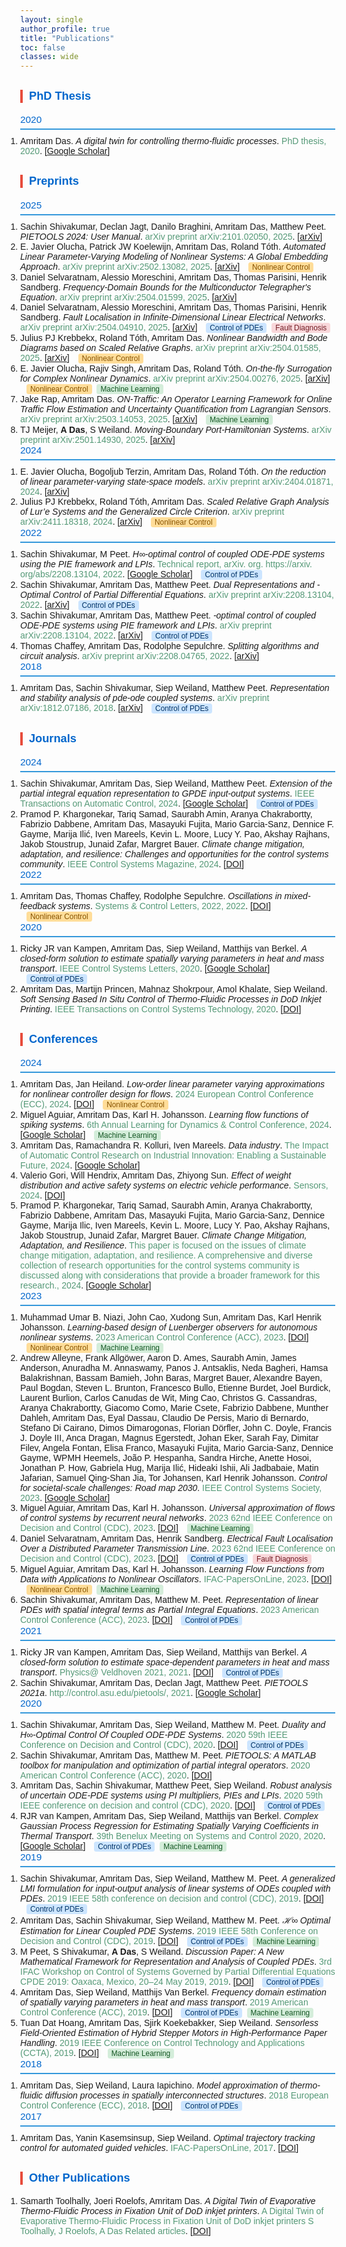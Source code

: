 ```yaml
---
layout: single
author_profile: true
title: "Publications"
toc: false
classes: wide
---
```


<html>
<head>
  <meta charset="UTF-8">
  <title>Amritam Das - Publication List</title>
  <style>
    body { font-family: Arial, sans-serif; margin: 0; }
    h2 { 
        margin-top: 0; 
        font-size: 1.1em; 
        font-weight: normal; 
        color: #0066cc;  /* Light blue */
        border-bottom: 2px solid #3498db;  /* Bright blue */
        padding-bottom: 5px;
        margin-bottom: 10px;
    }
    h3 { 
        margin-top: 30px; 
        color: #0066cc;  /* Light blue */
        font-size: 1.3em; 
        font-weight: 600;
        border-left: 4px solid #e74c3c;  /* Bright red */
        padding-left: 10px;
    }
    .author-highlight { font-weight: bold; }
    .title-italic { font-style: italic; }
    .venue { color: #597; }  /* Original color */
    .pub-link { color: #1A0DAB; text-decoration: none; }
    .theme-tags { margin-left: 10px; }
    .tag {
      display: inline-block;
      background: #e8eaea;
      color: #356;
      border-radius: 0.3em;
      font-size: 0.85em;
      padding: 1px 6px;
      margin-right: 4px;
      font-family: Arial, sans-serif;
    }
    .tag.nonlinear { background: #FFDD99; color: #875300; }
    .tag.pde { background: #CCE5FF; color: #003366; }
    .tag.ml { background: #D4EDDA; color: #155724; }
    .tag.fault { background: #F8D7DA; color: #721c24; }
    ol { margin: 0; padding: 0; }
    li { margin: 0; padding: 0; }
  </style>
</head>
<body>
<h3>PhD Thesis</h3>
<h2>2020</h2>
<ol><li>Amritam Das. <span class="title-italic">A digital twin for controlling thermo-fluidic processes</span>. <span class="venue">PhD thesis, 2020</span>. [<a href="https://scholar.google.com/citations?view_op=view_citation&hl=en&user=dZ1NkwoAAAAJ&citation_for_view=dZ1NkwoAAAAJ:Wp0gIr-vW9MC">Google Scholar</a>] </li></ol>
<h3>Preprints</h3>
<h2>2025</h2>
<ol><li>Sachin Shivakumar, Declan Jagt, Danilo Braghini, Amritam Das, Matthew Peet. <span class="title-italic">PIETOOLS 2024: User Manual</span>. <span class="venue">arXiv preprint arXiv:2101.02050, 2025</span>. [<a href="https://arxiv.org/abs/2101.02050">arXiv</a>] </li><li>E. Javier Olucha, Patrick JW Koelewijn, Amritam Das, Roland Tóth. <span class="title-italic">Automated Linear Parameter-Varying Modeling of Nonlinear Systems: A Global Embedding Approach</span>. <span class="venue">arXiv preprint arXiv:2502.13082, 2025</span>. [<a href="https://arxiv.org/abs/2502.13082">arXiv</a>] <span class="theme-tags"><span class="tag nonlinear">Nonlinear Control</span></span></li><li>Daniel Selvaratnam, Alessio Moreschini, Amritam Das, Thomas Parisini, Henrik Sandberg. <span class="title-italic">Frequency-Domain Bounds for the Multiconductor Telegrapher's Equation</span>. <span class="venue">arXiv preprint arXiv:2504.01599, 2025</span>. [<a href="https://arxiv.org/abs/2504.01599">arXiv</a>] </li><li>Daniel Selvaratnam, Alessio Moreschini, Amritam Das, Thomas Parisini, Henrik Sandberg. <span class="title-italic">Fault Localisation in Infinite-Dimensional Linear Electrical Networks</span>. <span class="venue">arXiv preprint arXiv:2504.04910, 2025</span>. [<a href="https://arxiv.org/abs/2504.04910">arXiv</a>] <span class="theme-tags"><span class="tag pde">Control of PDEs</span> <span class="tag fault">Fault Diagnosis</span></span></li><li>Julius PJ Krebbekx, Roland Tóth, Amritam Das. <span class="title-italic">Nonlinear Bandwidth and Bode Diagrams based on Scaled Relative Graphs</span>. <span class="venue">arXiv preprint arXiv:2504.01585, 2025</span>. [<a href="https://arxiv.org/abs/2504.01585">arXiv</a>] <span class="theme-tags"><span class="tag nonlinear">Nonlinear Control</span></span></li><li>E. Javier Olucha, Rajiv Singh, Amritam Das, Roland Tóth. <span class="title-italic">On-the-fly Surrogation for Complex Nonlinear Dynamics</span>. <span class="venue">arXiv preprint arXiv:2504.00276, 2025</span>. [<a href="https://arxiv.org/abs/2504.00276">arXiv</a>] <span class="theme-tags"><span class="tag nonlinear">Nonlinear Control</span> <span class="tag ml">Machine Learning</span></span></li><li>Jake Rap, Amritam Das. <span class="title-italic">ON-Traffic: An Operator Learning Framework for Online Traffic Flow Estimation and Uncertainty Quantification from Lagrangian Sensors</span>. <span class="venue">arXiv preprint arXiv:2503.14053, 2025</span>. [<a href="https://arxiv.org/abs/2503.14053">arXiv</a>] <span class="theme-tags"><span class="tag ml">Machine Learning</span></span></li><li>TJ Meijer, <span class="author-highlight">A Das</span>, S Weiland. <span class="title-italic">Moving-Boundary Port-Hamiltonian Systems</span>. <span class="venue">arXiv preprint arXiv:2501.14930, 2025</span>. [<a href="https://arxiv.org/abs/2501.14930">arXiv</a>] </li></ol>
<h2>2024</h2>
<ol><li>E. Javier Olucha, Bogoljub Terzin, Amritam Das, Roland Tóth. <span class="title-italic">On the reduction of linear parameter-varying state-space models</span>. <span class="venue">arXiv preprint arXiv:2404.01871, 2024</span>. [<a href="https://arxiv.org/abs/2404.01871">arXiv</a>] </li><li>Julius PJ Krebbekx, Roland Tóth, Amritam Das. <span class="title-italic">Scaled Relative Graph Analysis of Lur’e Systems and the Generalized Circle Criterion</span>. <span class="venue">arXiv preprint arXiv:2411.18318, 2024</span>. [<a href="https://arxiv.org/abs/2411.18318">arXiv</a>] <span class="theme-tags"><span class="tag nonlinear">Nonlinear Control</span></span></li></ol>
<h2>2022</h2>
<ol><li>Sachin Shivakumar, M Peet. <span class="title-italic">H∞-optimal control of coupled ODE-PDE systems using the PIE framework and LPIs</span>. <span class="venue">Technical report, arXiv. org. https://arxiv. org/abs/2208.13104, 2022</span>. [<a href="https://scholar.google.com/citations?view_op=view_citation&hl=en&user=dZ1NkwoAAAAJ&cstart=20&pagesize=80&citation_for_view=dZ1NkwoAAAAJ:isC4tDSrTZIC">Google Scholar</a>] <span class="theme-tags"><span class="tag pde">Control of PDEs</span></span></li><li>Sachin Shivakumar, Amritam Das, Matthew Peet. <span class="title-italic">Dual Representations and -Optimal Control of Partial Differential Equations</span>. <span class="venue">arXiv preprint arXiv:2208.13104, 2022</span>. [<a href="https://arxiv.org/abs/2208.13104">arXiv</a>] <span class="theme-tags"><span class="tag pde">Control of PDEs</span></span></li><li>Sachin Shivakumar, Amritam Das, Matthew Peet. <span class="title-italic">-optimal control of coupled ODE-PDE systems using PIE framework and LPIs</span>. <span class="venue">arXiv preprint arXiv:2208.13104, 2022</span>. [<a href="https://arxiv.org/abs/2208.13104">arXiv</a>] <span class="theme-tags"><span class="tag pde">Control of PDEs</span></span></li><li>Thomas Chaffey, Amritam Das, Rodolphe Sepulchre. <span class="title-italic">Splitting algorithms and circuit analysis</span>. <span class="venue">arXiv preprint arXiv:2208.04765, 2022</span>. [<a href="https://arxiv.org/abs/2208.04765">arXiv</a>] </li></ol>
<h2>2018</h2>
<ol><li>Amritam Das, Sachin Shivakumar, Siep Weiland, Matthew Peet. <span class="title-italic">Representation and stability analysis of pde-ode coupled systems</span>. <span class="venue">arXiv preprint arXiv:1812.07186, 2018</span>. [<a href="https://arxiv.org/abs/1812.07186">arXiv</a>] <span class="theme-tags"><span class="tag pde">Control of PDEs</span></span></li></ol>
<h3>Journals</h3>
<h2>2024</h2>
<ol><li>Sachin Shivakumar, Amritam Das, Siep Weiland, Matthew Peet. <span class="title-italic">Extension of the partial integral equation representation to GPDE input-output systems</span>. <span class="venue">IEEE Transactions on Automatic Control, 2024</span>. [<a href="https://scholar.google.com/citations?view_op=view_citation&hl=en&user=dZ1NkwoAAAAJ&citation_for_view=dZ1NkwoAAAAJ:M3ejUd6NZC8C">Google Scholar</a>] <span class="theme-tags"><span class="tag pde">Control of PDEs</span></span></li><li>Pramod P. Khargonekar, Tariq Samad, Saurabh Amin, Aranya Chakrabortty, Fabrizio Dabbene, Amritam Das, Masayuki Fujita, Mario Garcia-Sanz, Dennice F. Gayme, Marija Ilić, Iven Mareels, Kevin L. Moore, Lucy Y. Pao, Akshay Rajhans, Jakob Stoustrup, Junaid Zafar, Margret Bauer. <span class="title-italic">Climate change mitigation, adaptation, and resilience: Challenges and opportunities for the control systems community</span>. <span class="venue">IEEE Control Systems Magazine, 2024</span>. [<a href="https://doi.org/10.1109/mcs.2024.3382377">DOI</a>] </li></ol>
<h2>2022</h2>
<ol><li>Amritam Das, Thomas Chaffey, Rodolphe Sepulchre. <span class="title-italic">Oscillations in mixed-feedback systems</span>. <span class="venue">Systems & Control Letters, 2022, 2022</span>. [<a href="https://doi.org/10.1016/j.sysconle.2022.105289">DOI</a>] <span class="theme-tags"><span class="tag nonlinear">Nonlinear Control</span></span></li></ol>
<h2>2020</h2>
<ol><li>Ricky JR van Kampen, Amritam Das, Siep Weiland, Matthijs van Berkel. <span class="title-italic">A closed-form solution to estimate spatially varying parameters in heat and mass transport</span>. <span class="venue">IEEE Control Systems Letters, 2020</span>. [<a href="https://scholar.google.com/citations?view_op=view_citation&hl=en&user=dZ1NkwoAAAAJ&citation_for_view=dZ1NkwoAAAAJ:8k81kl-MbHgC">Google Scholar</a>] <span class="theme-tags"><span class="tag pde">Control of PDEs</span></span></li><li>Amritam Das, Martijn Princen, Mahnaz Shokrpour, Amol Khalate, Siep Weiland. <span class="title-italic">Soft Sensing Based In Situ Control of Thermo-Fluidic Processes in DoD Inkjet Printing</span>. <span class="venue">IEEE Transactions on Control Systems Technology, 2020</span>. [<a href="https://doi.org/10.20944/preprints202003.0355.v1">DOI</a>] </li></ol>
<h3>Conferences</h3>
<h2>2024</h2>
<ol><li>Amritam Das, Jan Heiland. <span class="title-italic">Low-order linear parameter varying approximations for nonlinear controller design for flows</span>. <span class="venue">2024 European Control Conference (ECC), 2024</span>. [<a href="https://doi.org/10.23919/ecc64448.2024.10591292">DOI</a>] <span class="theme-tags"><span class="tag nonlinear">Nonlinear Control</span></span></li><li>Miguel Aguiar, Amritam Das, Karl H. Johansson. <span class="title-italic">Learning flow functions of spiking systems</span>. <span class="venue">6th Annual Learning for Dynamics & Control Conference, 2024</span>. [<a href="https://scholar.google.com/citations?view_op=view_citation&hl=en&user=dZ1NkwoAAAAJ&cstart=20&pagesize=80&citation_for_view=dZ1NkwoAAAAJ:4JMBOYKVnBMC">Google Scholar</a>] <span class="theme-tags"><span class="tag ml">Machine Learning</span></span></li><li>Amritam Das, Ramachandra R. Kolluri, Iven Mareels. <span class="title-italic">Data industry</span>. <span class="venue">The Impact of Automatic Control Research on Industrial Innovation: Enabling a Sustainable Future, 2024</span>. [<a href="https://scholar.google.com/citations?view_op=view_citation&hl=en&user=dZ1NkwoAAAAJ&cstart=20&pagesize=80&citation_for_view=dZ1NkwoAAAAJ:RHpTSmoSYBkC">Google Scholar</a>] </li><li>Valerio Gori, Will Hendrix, Amritam Das, Zhiyong Sun. <span class="title-italic">Effect of weight distribution and active safety systems on electric vehicle performance</span>. <span class="venue">Sensors, 2024</span>. [<a href="https://doi.org/10.3390/s24113557">DOI</a>] </li><li>Pramod P. Khargonekar, Tariq Samad, Saurabh Amin, Aranya Chakrabortty, Fabrizio Dabbene, Amritam Das, Masayuki Fujita, Mario Garcia-Sanz, Dennice Gayme, Marija Ilic, Iven Mareels, Kevin L. Moore, Lucy Y. Pao, Akshay Rajhans, Jakob Stoustrup, Junaid Zafar, Margret Bauer. <span class="title-italic">Climate Change Mitigation, Adaptation, and Resilience</span>. <span class="venue">This paper is focused on the issues of climate change mitigation, adaptation, and resilience. A comprehensive and diverse collection of research opportunities for the control systems community is discussed along with considerations that provide a broader framework for this research., 2024</span>. [<a href="https://scholar.google.com/citations?view_op=view_citation&hl=en&user=dZ1NkwoAAAAJ&cstart=20&pagesize=80&citation_for_view=dZ1NkwoAAAAJ:hMod-77fHWUC">Google Scholar</a>] </li></ol>
<h2>2023</h2>
<ol><li>Muhammad Umar B. Niazi, John Cao, Xudong Sun, Amritam Das, Karl Henrik Johansson. <span class="title-italic">Learning-based design of Luenberger observers for autonomous nonlinear systems</span>. <span class="venue">2023 American Control Conference (ACC), 2023</span>. [<a href="https://doi.org/10.23919/acc55779.2023.10156294">DOI</a>] <span class="theme-tags"><span class="tag nonlinear">Nonlinear Control</span> <span class="tag ml">Machine Learning</span></span></li><li>Andrew Alleyne, Frank Allgöwer, Aaron D. Ames, Saurabh Amin, James Anderson, Anuradha M. Annaswamy, Panos J. Antsaklis, Neda Bagheri, Hamsa Balakrishnan, Bassam Bamieh, John Baras, Margret Bauer, Alexandre Bayen, Paul Bogdan, Steven L. Brunton, Francesco Bullo, Etienne Burdet, Joel Burdick, Laurent Burlion, Carlos Canudas de Wit, Ming Cao, Christos G. Cassandras, Aranya Chakrabortty, Giacomo Como, Marie Csete, Fabrizio Dabbene, Munther Dahleh, Amritam Das, Eyal Dassau, Claudio De Persis, Mario di Bernardo, Stefano Di Cairano, Dimos Dimarogonas, Florian Dörfler, John C. Doyle, Francis J. Doyle III, Anca Dragan, Magnus Egerstedt, Johan Eker, Sarah Fay, Dimitar Filev, Angela Fontan, Elisa Franco, Masayuki Fujita, Mario Garcia-Sanz, Dennice Gayme, WPMH Heemels, João P. Hespanha, Sandra Hirche, Anette Hosoi, Jonathan P. How, Gabriela Hug, Marija Ilić, Hideaki Ishii, Ali Jadbabaie, Matin Jafarian, Samuel Qing-Shan Jia, Tor Johansen, Karl Henrik Johansson. <span class="title-italic">Control for societal-scale challenges: Road map 2030</span>. <span class="venue">IEEE Control Systems Society, 2023</span>. [<a href="https://scholar.google.com/citations?view_op=view_citation&hl=en&user=dZ1NkwoAAAAJ&citation_for_view=dZ1NkwoAAAAJ:k_IJM867U9cC">Google Scholar</a>] </li><li>Miguel Aguiar, Amritam Das, Karl H. Johansson. <span class="title-italic">Universal approximation of flows of control systems by recurrent neural networks</span>. <span class="venue">2023 62nd IEEE Conference on Decision and Control (CDC), 2023</span>. [<a href="https://doi.org/10.1109/cdc49753.2023.10383457">DOI</a>] <span class="theme-tags"><span class="tag ml">Machine Learning</span></span></li><li>Daniel Selvaratnam, Amritam Das, Henrik Sandberg. <span class="title-italic">Electrical Fault Localisation Over a Distributed Parameter Transmission Line</span>. <span class="venue">2023 62nd IEEE Conference on Decision and Control (CDC), 2023</span>. [<a href="https://doi.org/10.1109/cdc49753.2023.10383452">DOI</a>] <span class="theme-tags"><span class="tag pde">Control of PDEs</span> <span class="tag fault">Fault Diagnosis</span></span></li><li>Miguel Aguiar, Amritam Das, Karl H. Johansson. <span class="title-italic">Learning Flow Functions from Data with Applications to Nonlinear Oscillators</span>. <span class="venue">IFAC-PapersOnLine, 2023</span>. [<a href="https://doi.org/10.1016/j.ifacol.2023.10.1738">DOI</a>] <span class="theme-tags"><span class="tag nonlinear">Nonlinear Control</span> <span class="tag ml">Machine Learning</span></span></li><li>Sachin Shivakumar, Amritam Das, Matthew M. Peet. <span class="title-italic">Representation of linear PDEs with spatial integral terms as Partial Integral Equations</span>. <span class="venue">2023 American Control Conference (ACC), 2023</span>. [<a href="https://doi.org/10.23919/acc55779.2023.10156465">DOI</a>] <span class="theme-tags"><span class="tag pde">Control of PDEs</span></span></li></ol>
<h2>2021</h2>
<ol><li>Ricky JR van Kampen, Amritam Das, Siep Weiland, Matthijs van Berkel. <span class="title-italic">A closed-form solution to estimate space-dependent parameters in heat and mass transport</span>. <span class="venue">Physics@ Veldhoven 2021, 2021</span>. [<a href="https://doi.org/10.23919/acc50511.2021.9482757">DOI</a>] <span class="theme-tags"><span class="tag pde">Control of PDEs</span></span></li><li>Sachin Shivakumar, Amritam Das, Declan Jagt, Matthew Peet. <span class="title-italic">PIETOOLS 2021a</span>. <span class="venue">http://control.asu.edu/pietools/, 2021</span>. [<a href="https://scholar.google.com/citations?view_op=view_citation&hl=en&user=dZ1NkwoAAAAJ&cstart=20&pagesize=80&citation_for_view=dZ1NkwoAAAAJ:YOwf2qJgpHMC">Google Scholar</a>] </li></ol>
<h2>2020</h2>
<ol><li>Sachin Shivakumar, Amritam Das, Siep Weiland, Matthew M. Peet. <span class="title-italic">Duality and H∞-Optimal Control Of Coupled ODE-PDE Systems</span>. <span class="venue">2020 59th IEEE Conference on Decision and Control (CDC), 2020</span>. [<a href="https://doi.org/10.1109/cdc42340.2020.9303989">DOI</a>] <span class="theme-tags"><span class="tag pde">Control of PDEs</span></span></li><li>Sachin Shivakumar, Amritam Das, Matthew M. Peet. <span class="title-italic">PIETOOLS: A MATLAB toolbox for manipulation and optimization of partial integral operators</span>. <span class="venue">2020 American Control Conference (ACC), 2020</span>. [<a href="https://doi.org/10.23919/acc45564.2020.9147712">DOI</a>] </li><li>Amritam Das, Sachin Shivakumar, Matthew Peet, Siep Weiland. <span class="title-italic">Robust analysis of uncertain ODE-PDE systems using PI multipliers, PIEs and LPIs</span>. <span class="venue">2020 59th IEEE conference on decision and control (CDC), 2020</span>. [<a href="https://doi.org/10.1109/cdc42340.2020.9303892">DOI</a>] <span class="theme-tags"><span class="tag pde">Control of PDEs</span></span></li><li>RJR van Kampen, Amritam Das, Siep Weiland, Matthijs van Berkel. <span class="title-italic">Complex Gaussian Process Regression for Estimating Spatially Varying Coefficients in Thermal Transport</span>. <span class="venue">39th Benelux Meeting on Systems and Control 2020, 2020</span>. [<a href="https://scholar.google.com/citations?view_op=view_citation&hl=en&user=dZ1NkwoAAAAJ&cstart=20&pagesize=80&citation_for_view=dZ1NkwoAAAAJ:KlAtU1dfN6UC">Google Scholar</a>] <span class="theme-tags"><span class="tag pde">Control of PDEs</span> <span class="tag ml">Machine Learning</span></span></li></ol>
<h2>2019</h2>
<ol><li>Sachin Shivakumar, Amritam Das, Siep Weiland, Matthew M. Peet. <span class="title-italic">A generalized LMI formulation for input-output analysis of linear systems of ODEs coupled with PDEs</span>. <span class="venue">2019 IEEE 58th conference on decision and control (CDC), 2019</span>. [<a href="https://doi.org/10.1109/cdc40024.2019.9030224">DOI</a>] <span class="theme-tags"><span class="tag pde">Control of PDEs</span></span></li><li>Amritam Das, Sachin Shivakumar, Siep Weiland, Matthew M. Peet. <span class="title-italic">ℋ∞ Optimal Estimation for Linear Coupled PDE Systems</span>. <span class="venue">2019 IEEE 58th Conference on Decision and Control (CDC), 2019</span>. [<a href="https://doi.org/10.1109/cdc40024.2019.9029595">DOI</a>] <span class="theme-tags"><span class="tag pde">Control of PDEs</span> <span class="tag ml">Machine Learning</span></span></li><li>M Peet, S Shivakumar, <span class="author-highlight">A Das</span>, S Weiland. <span class="title-italic">Discussion Paper: A New Mathematical Framework for Representation and Analysis of Coupled PDEs</span>. <span class="venue">3rd IFAC Workshop on Control of Systems Governed by Partial Differential Equations CPDE 2019: Oaxaca, Mexico, 20–24 May 2019, 2019</span>. [<a href="https://doi.org/10.1016/j.ifacol.2019.08.023">DOI</a>] <span class="theme-tags"><span class="tag pde">Control of PDEs</span></span></li><li>Amritam Das, Siep Weiland, Matthijs Van Berkel. <span class="title-italic">Frequency domain estimation of spatially varying parameters in heat and mass transport</span>. <span class="venue">2019 American Control Conference (ACC), 2019</span>. [<a href="https://doi.org/10.23919/acc.2019.8814465">DOI</a>] <span class="theme-tags"><span class="tag pde">Control of PDEs</span> <span class="tag ml">Machine Learning</span></span></li><li>Tuan Dat Hoang, Amritam Das, Sjirk Koekebakker, Siep Weiland. <span class="title-italic">Sensorless Field-Oriented Estimation of Hybrid Stepper Motors in High-Performance Paper Handling</span>. <span class="venue">2019 IEEE Conference on Control Technology and Applications (CCTA), 2019</span>. [<a href="https://doi.org/10.1109/ccta.2019.8920549">DOI</a>] <span class="theme-tags"><span class="tag ml">Machine Learning</span></span></li></ol>
<h2>2018</h2>
<ol><li>Amritam Das, Siep Weiland, Laura Iapichino. <span class="title-italic">Model approximation of thermo-fluidic diffusion processes in spatially interconnected structures</span>. <span class="venue">2018 European Control Conference (ECC), 2018</span>. [<a href="https://doi.org/10.23919/ecc.2018.8550146">DOI</a>] <span class="theme-tags"><span class="tag pde">Control of PDEs</span></span></li></ol>
<h2>2017</h2>
<ol><li>Amritam Das, Yanin Kasemsinsup, Siep Weiland. <span class="title-italic">Optimal trajectory tracking control for automated guided vehicles</span>. <span class="venue">IFAC-PapersOnLine, 2017</span>. [<a href="https://doi.org/10.1016/j.ifacol.2017.08.050">DOI</a>] </li></ol>
<h3>Other Publications</h3>
<ol><li>Samarth Toolhally, Joeri Roelofs, Amritam Das. <span class="title-italic">A Digital Twin of Evaporative Thermo-Fluidic Process in Fixation Unit of DoD inkjet printers</span>. <span class="venue">A Digital Twin of Evaporative Thermo-Fluidic Process in Fixation Unit of DoD inkjet printers
S Toolhally, J Roelofs, A Das
Related articles</span>. [<a href="https://doi.org/10.20944/preprints202003.0355.v1">DOI</a>] </li></ol>
</body>
</html>